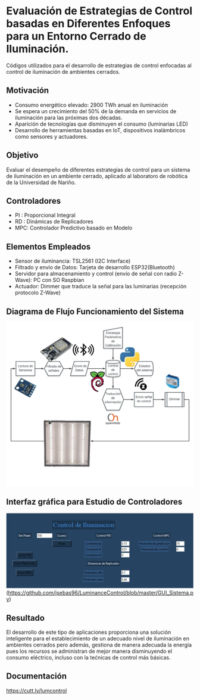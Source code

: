 # Evaluación de Estrategias de Control basadas en Diferentes Enfoques para un Entorno Cerrado de Iluminación.
Códigos utilizados para el desarrollo de estrategias de control enfocadas al control de iluminación de ambientes cerrados.

## Motivación
* Consumo energético elevado: 2900 TWh anual en iluminación
* Se espera un crecimiento del 50% de la demanda en servicios de iluminación para las próximas dos décadas.
* Aparición de tecnologías que disminuyen el consumo (luminarias LED)
* Desarrollo de herramientas basadas en IoT, dispositivos inalámbricos como sensores y actuadores.

## Objetivo
Evaluar el desempeño de diferentes estrategias de control para un sistema de iluminación en un ambiente cerrado, aplicado al laboratoro de robótica de la Universidad de Nariño.

## Controladores
+ PI : Proporcional Integral
+ RD : Dinámicas de Replicadores
+ MPC: Controlador Predictivo basado en Modelo

## Elementos Empleados
+ Sensor de iluminancia: TSL2561 (I2C Interface)
+ Filtrado y envío de Datos: Tarjeta de desarrollo ESP32(Bluetooth)
+ Servidor para almacenamiento y control (envío de señal con radio Z-Wave): PC con SO Raspbian
+ Actuador: Dimmer que traduce la señal para las luminarias (recepción protocolo Z-Wave)

## Diagrama de Flujo Funcionamiento del Sistema
![alt text](https://github.com/jsebas96/LuminanceControl/blob/master/diagram.jpeg)

## Interfaz gráfica para Estudio de Controladores
![alt text](https://github.com/jsebas96/LuminanceControl/blob/master/gui.jpeg)
(https://github.com/jsebas96/LuminanceControl/blob/master/GUI_Sistema.py)


## Resultado
El desarrollo de este tipo de aplicaciones proporciona una solución inteligente para el establecimiento de un adecuado nivel de iluminación en ambientes cerrados pero además, gestiona de manera adecuada la energía pues los recursos se administran de mejor manera disminuyendo el consumo eléctrico, incluso con la tećnicas de control más básicas.

## Documentación
https://cutt.ly/lumcontrol
